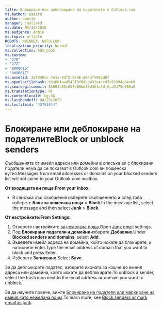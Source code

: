 ```yaml
---
title: Блокиране или деблокиране на подателите в Outlook.com
ms.author: daeite
author: daeite
manager: joallard
ms.date: 04/23/2020
ms.audience: Admin
ms.topic: article
ROBOTS: NOINDEX, NOFOLLOW
localization_priority: Normal
ms.collection: Adm_O365
ms.custom:
- "270"
- "272"
- "8000015"
- "8000017"
ms.assetid: 2ef840ec-7e1a-4df2-944b-d643fe08bd8f
ms.openlocfilehash: b6a80faa0542f3f68ac431e4ccd7b59894e8eeb9
ms.sourcegitcommit: 86881d80c859e68bdf9d301a2df6ca9d75e086a0
ms.translationtype: MT
ms.contentlocale: bg-BG
ms.lasthandoff: 04/23/2020
ms.locfileid: "43793944"
---
```

# <a name="block-or-unblock-senders"></a><span data-ttu-id="47d0c-102">Блокиране или деблокиране на подателите</span><span class="sxs-lookup"><span data-stu-id="47d0c-102">Block or unblock senders</span></span>

<span data-ttu-id="47d0c-103">Съобщенията от имейл адреси или домейни в списъка ви с блокирани податели няма да се показват в Outlook.com ви пощенска кутия.</span><span class="sxs-lookup"><span data-stu-id="47d0c-103">Messages from email addresses or domains on your blocked senders list will not come to your Outlook.com mailbox.</span></span>

<span data-ttu-id="47d0c-104">**От входящата ви поща:**</span><span class="sxs-lookup"><span data-stu-id="47d0c-104">**From your inbox:**</span></span>

- <span data-ttu-id="47d0c-105">В списъка със съобщения изберете съобщението и след това изберете **Блок за нежелана поща** > **Block**.</span><span class="sxs-lookup"><span data-stu-id="47d0c-105">In the message list, select the message and then select **Junk** > **Block**.</span></span>

<span data-ttu-id="47d0c-106">**От настройките:**</span><span class="sxs-lookup"><span data-stu-id="47d0c-106">**From Settings:**</span></span>

1. <span data-ttu-id="47d0c-107">Отворете настройките [за нежелана поща.](https://outlook.live.com/mail/options/mail/junkEmail)</span><span class="sxs-lookup"><span data-stu-id="47d0c-107">Open [Junk email](https://outlook.live.com/mail/options/mail/junkEmail) settings.</span></span>
2. <span data-ttu-id="47d0c-108">Под **Блокирани податели и домейни**изберете **Добавяне**.</span><span class="sxs-lookup"><span data-stu-id="47d0c-108">Under **Blocked senders and domains**, select **Add**.</span></span>
3. <span data-ttu-id="47d0c-109">Въведете имейл адреса на домейна, който искате да блокирате, и натиснете Enter.</span><span class="sxs-lookup"><span data-stu-id="47d0c-109">Type the email address of domain that you want to block and press Enter.</span></span>
4. <span data-ttu-id="47d0c-110">Изберете **Записване**.</span><span class="sxs-lookup"><span data-stu-id="47d0c-110">Select **Save**.</span></span>

<span data-ttu-id="47d0c-111">За да деблокирате подател, изберете иконата за кошче до имейл адреса или домейна, който искате да деблокирате.</span><span class="sxs-lookup"><span data-stu-id="47d0c-111">To unblock a sender, select the trash icon next to the email address or domain you want to unblock.</span></span>

<span data-ttu-id="47d0c-112">За да научите повече, вижте [Блокиране на податели или маркиране на имейл като нежелана поща](https://support.office.com/article/a3ece97b-82f8-4a5e-9ac3-e92fa6427ae4?wt.mc_id=Office_Outlook_com_Alchemy).</span><span class="sxs-lookup"><span data-stu-id="47d0c-112">To learn more, see [Block senders or mark email as junk](https://support.office.com/article/a3ece97b-82f8-4a5e-9ac3-e92fa6427ae4?wt.mc_id=Office_Outlook_com_Alchemy).</span></span>